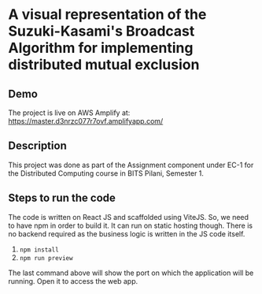 # A visual representation of the Suzuki-Kasami's Broadcast Algorithm for implementing distributed mutual exclusion

## Demo

The project is live on AWS Amplify at: https://master.d3nrzc077r7ovf.amplifyapp.com/

## Description

This project was done as part of the Assignment component under EC-1 for the Distributed Computing course in BITS Pilani, Semester 1.

## Steps to run the code

The code is written on React JS and scaffolded using ViteJS. So, we need to have npm in order to build it. It can run on static hosting though. There is no backend required as the business logic is written in the JS code itself.

1. `npm install`
2. `npm run preview`

The last command above will show the port on which the application will be running. Open it to access the web app.
